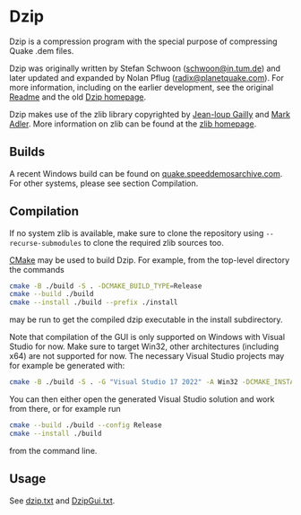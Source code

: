 # Dzip

Dzip is a compression program with the special purpose of compressing Quake .dem files.

Dzip was originally written by Stefan Schwoon (<schwoon@in.tum.de>) and later updated and expanded by Nolan Pflug (<radix@planetquake.com>).
For more information, including on the earlier development, see the original [Readme](Readme) and the old [Dzip homepage](http://quake.speeddemosarchive.com/dzip/).

Dzip makes use of the zlib library copyrighted by [Jean-loup Gailly](http://gailly.net/) and [Mark Adler](http://en.wikipedia.org/wiki/Mark_Adler).
More information on zlib can be found at the [zlib homepage](https://www.zlib.net/).

## Builds

A recent Windows build can be found on [quake.speeddemosarchive.com](http://quake.speeddemosarchive.com/quake/downloads.html).
For other systems, please see section Compilation.

## Compilation

If no system zlib is available, make sure to clone the repository using `--recurse-submodules` to clone the required zlib sources too.

[CMake](https://cmake.org/) may be used to build Dzip.
For example, from the top-level directory the commands

```bash
cmake -B ./build -S . -DCMAKE_BUILD_TYPE=Release
cmake --build ./build
cmake --install ./build --prefix ./install
```

may be run to get the compiled dzip executable in the install subdirectory.

Note that compilation of the GUI is only supported on Windows with Visual Studio for now.
Make sure to target Win32, other architectures (including x64) are not supported for now.
The necessary Visual Studio projects may for example be generated with:

```bash
cmake -B ./build -S . -G "Visual Studio 17 2022" -A Win32 -DCMAKE_INSTALL_PREFIX="./install"
```

You can then either open the generated Visual Studio solution and work from there, or for example run

```bash
cmake --build ./build --config Release
cmake --install ./build
```

from the command line.

## Usage

See [dzip.txt](install/dzip.txt) and [DzipGui.txt](install/DzipGui.txt).
